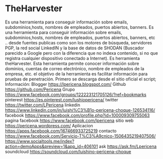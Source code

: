 # TheHarvester
Es una herramienta para conseguir información sobre emails, subdominios,hosts, nombres de empleados, puertos abiertos, banners.
Es una herramienta para conseguir información sobre emails, subdominios,hosts, nombres de empleados, puertos abiertos, banners, etc .. desde fuentes publicas como son los motores de búsqueda, servidores PGP, la red social LinkedIN y la base de datos de SHODAN (Buscador parecido a Google pero con la diferencia que no indexa contenido, si no que registra cualquier dispositivo conectado a Internet).
Es herramienta theHarvester. Esta herramienta permite conocer información sobre dominios, cuentas de correo electrónico, nombre de empleados de la empresa, etc.  el objetivo de la herramienta es facilitar información para pruebas de penetración.
Primero se descarga desde el sitio oficial el script;
Información:
Blogger          https://lpericena.blogspot.com/
Github            https://github.com/Pericena
Grupo            https://www.facebook.com/groups/122223121705126/?ref=bookmarks
pinterest        https://es.pinterest.com/lushiopericena/
twitter             https://twitter.com/LPericena
linkedin          https://www.linkedin.com/in/luishi%C3%B1o-pericena-choque-126534116/
facebook       https://www.facebook.com/profile.php?id=100009309755063
pagina facebook  https://www.facebook.com/lpericena
sitio web        https://pericena.wordpress.com/
Aplicacion     https://apps.facebook.com/167466933725219
contacto        https://www.facebook.com/Servicio-T%C3%A9cnico-1506435219407506/
https://www.socialtools.me/index?action=demoApps&preview=1&app_id=406101
ask      https://ask.fm/Lpericena
soundcloud   https://soundcloud.com/luishino-pericena-choque
